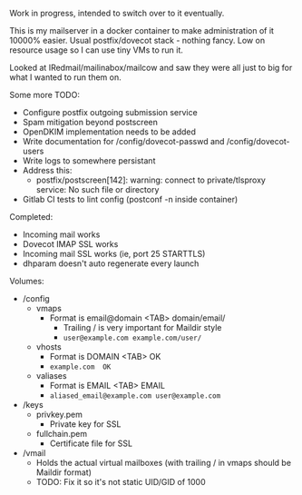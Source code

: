 Work in progress, intended to switch over to it eventually.

This is my mailserver in a docker container to make administration of it 10000% easier. Usual postfix/dovecot stack - nothing fancy. Low on resource usage so I can use tiny VMs to run it.

Looked at IRedmail/mailinabox/mailcow and saw they were all just to big for what I wanted to run them on.

Some more TODO:
- Configure postfix outgoing submission service
- Spam mitigation beyond postscreen
- OpenDKIM implementation needs to be added
- Write documentation for /config/dovecot-passwd and /config/dovecot-users
- Write logs to somewhere persistant
- Address this:
  - postfix/postscreen[142]: warning: connect to private/tlsproxy service: No such file or directory
- Gitlab CI tests to lint config (postconf -n inside container)

Completed:
- Incoming mail works
- Dovecot IMAP SSL works
- Incoming mail SSL works (ie, port 25 STARTTLS)
- dhparam doesn't auto regenerate every launch

Volumes:
- /config
  - vmaps
    - Format is email@domain \<TAB\> domain/email/
      - Trailing / is very important for Maildir style
      - ```user@example.com example.com/user/```
  - vhosts
    - Format is DOMAIN \<TAB\> OK
    - ```example.com  OK```
  - valiases
    - Format is EMAIL \<TAB\> EMAIL
    - ```aliased_email@example.com user@example.com```
- /keys
  - privkey.pem
    - Private key for SSL
  - fullchain.pem
    - Certificate file for SSL
- /vmail
  - Holds the actual virtual mailboxes (with trailing / in vmaps should be Maildir format)
  - TODO: Fix it so it's not static UID/GID of 1000